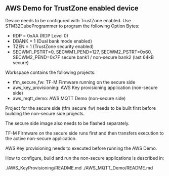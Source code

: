 AWS Demo for TrustZone enabled device
-------------------------------------

Device needs to be configured with TrustZone enabled.
Use STM32CubeProgrammer to program the following Option Bytes:
 - RDP = 0xAA (RDP Level 0)
 - DBANK = 1 (Dual bank mode enabled)
 - TZEN  = 1 (TrustZone security enabled)
 - SECWM1_PSTRT=0, SECWM1_PEND=127, SECWM2_PSTRT=0x60, SECWM2_PEND=0x7F
   secure bank1 / non-secure bank2 (last 64kB secure)

Workspace contains the following projects:
 - tfm_secure_fw: TF-M Firmware running on the secure side
 - aws_key_provisioning: AWS Key provisioning application (non-secure side)
 - aws_mqtt_demo: AWS MQTT Demo (non-secure side)

Project for the secure side (tfm_secure_fw) needs to be built first before
building the non-secure side projects. 

The secure side image also needs to be flashed separately.

TF-M Firmware on the secure side runs first and then transfers execution
to the active non-secure application.

AWS Key provisioning needs to executed before running the AWS Demo.

How to configure, build and run the non-secure applications is described in:

./AWS_KeyProvisioning/README.md
./AWS_MQTT_Demo/README.md

